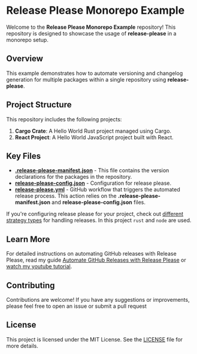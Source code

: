 # Release Please Monorepo Example

Welcome to the **Release Please Monorepo Example** repository!
This repository is designed to showcase the usage of **release-please** in a monorepo setup.

## Overview

This example demonstrates how to automate versioning and changelog generation for multiple packages within a single repository using **release-please**.

## Project Structure

This repository includes the following projects:

1. **Cargo Crate**: A Hello World Rust project managed using Cargo.
2. **React Project**: A Hello World JavaScript project built with React.

## Key Files

- **[.release-please-manifest.json](.release-please-manifest.json)** - This file contains the version declarations for the packages in the repository.
- **[release-please-config.json](release-please-config.json)** - Configuration for release please.
- **[release-please.yml](.github%2Fworkflows%2Frelease-please.yml)** - GitHub workflow that triggers the automated release process. This action relies on the **.release-please-manifest.json** and **release-please-config.json** files.

If you're configuring release please for your project, check out [different strategy types](https://github.com/googleapis/release-please?tab=readme-ov-file#strategy-language-types-supported) for handling releases.
In this project `rust` and `node` are used.

## Learn More

For detailed instructions on automating GitHub releases with Release Please, read my guide [Automate GitHub Releases with Release Please](https://www.amarjanica.com/automate-github-releases-with-release-please)
or [watch my youtube tutorial](https://youtu.be/70YgbPh6pXA).

## Contributing

Contributions are welcome! If you have any suggestions or improvements, please feel free to open an issue or submit a pull request

## License

This project is licensed under the MIT License. See the [LICENSE](LICENSE) file for more details.
